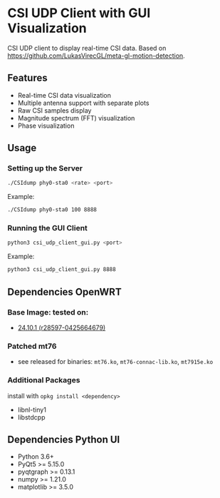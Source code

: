 # CSI UDP Client with GUI Visualization

CSI UDP client to display real-time CSI data. Based on https://github.com/LukasVirecGL/meta-gl-motion-detection.

## Features

- Real-time CSI data visualization
- Multiple antenna support with separate plots
- Raw CSI samples display
- Magnitude spectrum (FFT) visualization
- Phase visualization

## Usage

### Setting up the Server

```bash
./CSIdump phy0-sta0 <rate> <port>
```

Example:
```bash
./CSIdump phy0-sta0 100 8888
```

### Running the GUI Client

```bash
python3 csi_udp_client_gui.py <port>
```

Example:
```bash
python3 csi_udp_client_gui.py 8888
```

## Dependencies OpenWRT

### Base Image: tested on:
-  [24.10.1 (r28597-0425664679)](https://firmware-selector.openwrt.org/?version=24.10.1&target=mediatek%2Ffilogic&id=openwrt_one)

### Patched mt76
- see released for binaries: `mt76.ko`, `mt76-connac-lib.ko`, `mt7915e.ko`

### Additional Packages
install with `opkg install <dependency>`
- libnl-tiny1
- libstdcpp

## Dependencies Python UI

- Python 3.6+
- PyQt5 >= 5.15.0
- pyqtgraph >= 0.13.1
- numpy >= 1.21.0
- matplotlib >= 3.5.0
